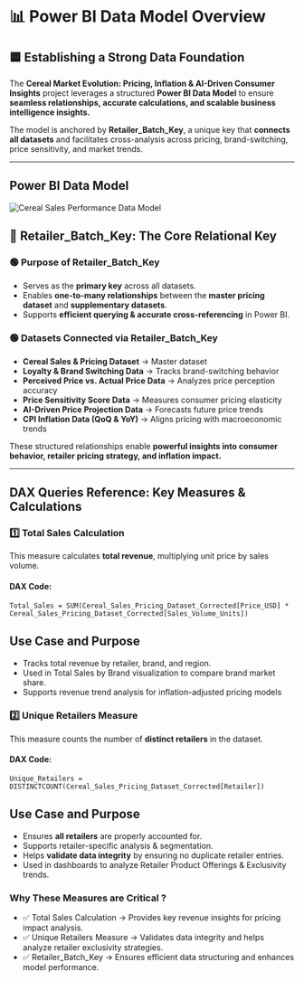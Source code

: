 # 📊 Power BI Data Model Overview  

## 🟦 Establishing a Strong Data Foundation  
The **Cereal Market Evolution: Pricing, Inflation & AI-Driven Consumer Insights** project leverages a structured **Power BI Data Model** to ensure **seamless relationships, accurate calculations, and scalable business intelligence insights.**  

The model is anchored by **Retailer_Batch_Key**, a unique key that **connects all datasets** and facilitates cross-analysis across pricing, brand-switching, price sensitivity, and market trends.

---

## Power BI Data Model
![Cereal Sales Performance Data Model](Assets/Cereal_Market_Evolution_DataModel.png)

## 🔑 Retailer_Batch_Key: The Core Relational Key  

### 🟢 Purpose of Retailer_Batch_Key  
- Serves as the **primary key** across all datasets.  
- Enables **one-to-many relationships** between the **master pricing dataset** and **supplementary datasets**.  
- Supports **efficient querying & accurate cross-referencing** in Power BI.  

### 🟢 Datasets Connected via Retailer_Batch_Key  
- **Cereal Sales & Pricing Dataset** → Master dataset  
- **Loyalty & Brand Switching Data** → Tracks brand-switching behavior  
- **Perceived Price vs. Actual Price Data** → Analyzes price perception accuracy  
- **Price Sensitivity Score Data** → Measures consumer pricing elasticity  
- **AI-Driven Price Projection Data** → Forecasts future price trends  
- **CPI Inflation Data (QoQ & YoY)** → Aligns pricing with macroeconomic trends  

These structured relationships enable **powerful insights into consumer behavior, retailer pricing strategy, and inflation impact.**  

---

## **DAX Queries Reference: Key Measures & Calculations**  

### 1️⃣ Total Sales Calculation  
This measure calculates **total revenue**, multiplying unit price by sales volume.

#### **DAX Code:**
```DAX
Total_Sales = SUM(Cereal_Sales_Pricing_Dataset_Corrected[Price_USD] * Cereal_Sales_Pricing_Dataset_Corrected[Sales_Volume_Units])
```

## Use Case and Purpose
- Tracks total revenue by retailer, brand, and region.
- Used in Total Sales by Brand visualization to compare brand market share.
- Supports revenue trend analysis for inflation-adjusted pricing models

### 2️⃣ Unique Retailers Measure
This measure counts the number of **distinct retailers** in the dataset.

#### **DAX Code:**
```DAX
Unique_Retailers = DISTINCTCOUNT(Cereal_Sales_Pricing_Dataset_Corrected[Retailer])
```

## Use Case and Purpose
- Ensures **all retailers** are properly accounted for.
- Supports retailer-specific analysis & segmentation.
- Helps **validate data integrity** by ensuring no duplicate retailer entries.
- Used in dashboards to analyze Retailer Product Offerings & Exclusivity trends.

### Why These Measures are **Critical** ?
- ✅ Total Sales Calculation → Provides key revenue insights for pricing impact analysis.
- ✅ Unique Retailers Measure → Validates data integrity and helps analyze retailer exclusivity strategies.
- ✅ Retailer_Batch_Key → Ensures efficient data structuring and enhances model performance.

